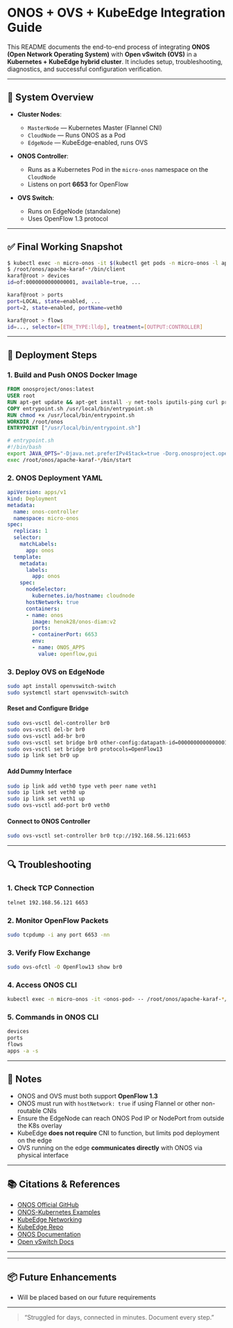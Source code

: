 # ONOS + OVS + KubeEdge Integration Guide

This README documents the end-to-end process of integrating **ONOS (Open Network Operating System)** with **Open vSwitch (OVS)** in a **Kubernetes + KubeEdge hybrid cluster**. It includes setup, troubleshooting, diagnostics, and successful configuration verification.

---

## 📍 System Overview

- **Cluster Nodes**:
  - `MasterNode` — Kubernetes Master (Flannel CNI)
  - `CloudNode` — Runs ONOS as a Pod
  - `EdgeNode` — KubeEdge-enabled, runs OVS

- **ONOS Controller**:
  - Runs as a Kubernetes Pod in the `micro-onos` namespace on the `CloudNode`
  - Listens on port **6653** for OpenFlow

- **OVS Switch**:
  - Runs on EdgeNode (standalone)
  - Uses OpenFlow 1.3 protocol

---

## ✅ Final Working Snapshot

```sh
$ kubectl exec -n micro-onos -it $(kubectl get pods -n micro-onos -l app=onos -o name) -- /bin/bash
$ /root/onos/apache-karaf-*/bin/client
karaf@root > devices
id=of:0000000000000001, available=true, ...

karaf@root > ports
port=LOCAL, state=enabled, ...
port=2, state=enabled, portName=veth0

karaf@root > flows
id=..., selector=[ETH_TYPE:lldp], treatment=[OUTPUT:CONTROLLER]
```
---

## 📘 Deployment Steps

### 1. Build and Push ONOS Docker Image
```Dockerfile
FROM onosproject/onos:latest
USER root
RUN apt-get update && apt-get install -y net-tools iputils-ping curl procps
COPY entrypoint.sh /usr/local/bin/entrypoint.sh
RUN chmod +x /usr/local/bin/entrypoint.sh
WORKDIR /root/onos
ENTRYPOINT ["/usr/local/bin/entrypoint.sh"]
```
```bash
# entrypoint.sh
#!/bin/bash
export JAVA_OPTS="-Djava.net.preferIPv4Stack=true -Dorg.onosproject.openflow.address=0.0.0.0"
exec /root/onos/apache-karaf-*/bin/start
```

### 2. ONOS Deployment YAML
```yaml
apiVersion: apps/v1
kind: Deployment
metadata:
  name: onos-controller
  namespace: micro-onos
spec:
  replicas: 1
  selector:
    matchLabels:
      app: onos
  template:
    metadata:
      labels:
        app: onos
    spec:
      nodeSelector:
        kubernetes.io/hostname: cloudnode
      hostNetwork: true
      containers:
      - name: onos
        image: henok28/onos-diam:v2
        ports:
        - containerPort: 6653
        env:
        - name: ONOS_APPS
          value: openflow,gui
```

### 3. Deploy OVS on EdgeNode
```bash
sudo apt install openvswitch-switch
sudo systemctl start openvswitch-switch
```

#### Reset and Configure Bridge
```bash
sudo ovs-vsctl del-controller br0
sudo ovs-vsctl del-br br0
sudo ovs-vsctl add-br br0
sudo ovs-vsctl set bridge br0 other-config:datapath-id=0000000000000001
sudo ovs-vsctl set bridge br0 protocols=OpenFlow13
sudo ip link set br0 up
```

#### Add Dummy Interface
```bash
sudo ip link add veth0 type veth peer name veth1
sudo ip link set veth0 up
sudo ip link set veth1 up
sudo ovs-vsctl add-port br0 veth0
```

#### Connect to ONOS Controller
```bash
sudo ovs-vsctl set-controller br0 tcp://192.168.56.121:6653
```

---

## 🔍 Troubleshooting

### 1. Check TCP Connection
```bash
telnet 192.168.56.121 6653
```

### 2. Monitor OpenFlow Packets
```bash
sudo tcpdump -i any port 6653 -nn
```

### 3. Verify Flow Exchange
```bash
sudo ovs-ofctl -O OpenFlow13 show br0
```

### 4. Access ONOS CLI
```bash
kubectl exec -n micro-onos -it <onos-pod> -- /root/onos/apache-karaf-*/bin/client
```

### 5. Commands in ONOS CLI
```bash
devices
ports
flows
apps -a -s
```

---

## 📝 Notes
- ONOS and OVS must both support **OpenFlow 1.3**
- ONOS must run with `hostNetwork: true` if using Flannel or other non-routable CNIs
- Ensure the EdgeNode can reach ONOS Pod IP or NodePort from outside the K8s overlay
- KubeEdge **does not require** CNI to function, but limits pod deployment on the edge
- OVS running on the edge **communicates directly** with ONOS via physical interface

---

## 📚 Citations & References
- [ONOS Official GitHub](https://github.com/opennetworkinglab/onos)
- [ONOS-Kubernetes Examples](https://github.com/opennetworkinglab/onos-kubernetes)
- [KubeEdge Networking](https://kubeedge.io/)
- [KubeEdge Repo](https://github.com/kubeedge/kubeedge)
- [ONOS Documentation](https://wiki.onosproject.org/display/ONOS)
- [Open vSwitch Docs](https://docs.openvswitch.org/en/latest/)

---

---

## 📦 Future Enhancements
- Will be placed based on our future requirements

---

> “Struggled for days, connected in minutes. Document every step.”

